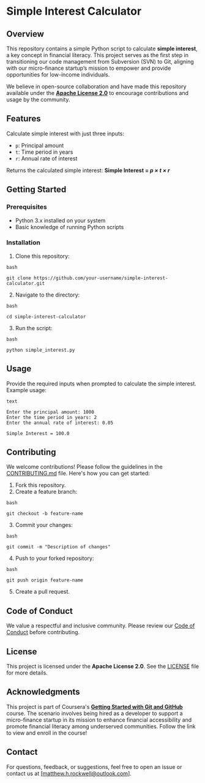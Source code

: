 # Simple Interest Calculator


## Overview

This repository contains a simple Python script to calculate **simple interest**, a key concept in financial literacy. This project serves as the first step in transitioning our code management from Subversion (SVN) to Git, aligning with our micro-finance startup’s mission to empower and provide opportunities for low-income individuals.

We believe in open-source collaboration and have made this repository available under the [**Apache License 2.0**](https://github.com/RockwellTheEntertainer/github-final-project/blob/main/LICENSE) to encourage contributions and usage by the community.

## Features

Calculate simple interest with just three inputs:
* `p`: Principal amount
* `t`: Time period in years
* `r`: Annual rate of interest

Returns the calculated simple interest:
                        **Simple Interest = *p × t × r***


## Getting Started

### Prerequisites

* Python 3.x installed on your system
* Basic knowledge of running Python scripts

### Installation

1. Clone this repository:

```
bash

git clone https://github.com/your-username/simple-interest-calculator.git
```

2. Navigate to the directory:

```
bash

cd simple-interest-calculator
```

3. Run the script:

```
bash

python simple_interest.py
```

## Usage

Provide the required inputs when prompted to calculate the simple interest. Example usage:

```
text

Enter the principal amount: 1000
Enter the time period in years: 2
Enter the annual rate of interest: 0.05

Simple Interest = 100.0
```

## Contributing

We welcome contributions! Please follow the guidelines in the [CONTRIBUTING.md](www.placeholder.com) file. Here's how you can get started:

1. Fork this repository.
2. Create a feature branch:

```
bash

git checkout -b feature-name
```

3. Commit your changes:

```
bash

git commit -m "Description of changes"
```

4. Push to your forked repository:

```
bash

git push origin feature-name
```

5. Create a pull request.

## Code of Conduct

We value a respectful and inclusive community. Please review our [Code of Conduct](www.placeholder.com) before contributing.

## License

This project is licensed under the **Apache License 2.0**. See the [LICENSE](https://github.com/RockwellTheEntertainer/github-final-project/blob/main/LICENSE) file for more details.

## Acknowledgments

This project is part of Coursera's [**Getting Started with Git and GitHub**](https://www.coursera.org/learn/getting-started-with-git-and-github) course. The scenario involves being hired as a developer to support a micro-finance startup in its mission to enhance financial accessibility and promote financial literacy among underserved communities. Follow the link to view and enroll in the course!

## Contact

For questions, feedback, or suggestions, feel free to open an issue or contact us at [matthew.h.rockwell@outlook.com].

